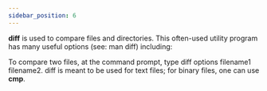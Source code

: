 ```yaml
---
sidebar_position: 6
---
```


**diff** is used to compare files and directories. This often-used utility program has many useful options (see: man diff) including:

To compare two files, at the command prompt, type diff options filename1 filename2. diff is meant to be used for text files; for binary files, one can use **cmp**.